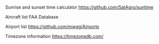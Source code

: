 Sunrise and sunset time calculator
    https://github.com/SatAgro/suntime

Aircraft list
    FAA Database

Airport list
    https://github.com/mwgg/Airports

Timezone information
    https://timezonedb.com/